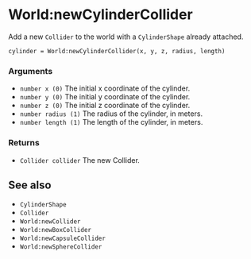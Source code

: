 <!--
category: reference
-->

World:newCylinderCollider
===

Add a new `Collider` to the world with a `CylinderShape` already attached.

    cylinder = World:newCylinderCollider(x, y, z, radius, length)

### Arguments

- `number x (0)` The initial x coordinate of the cylinder.
- `number y (0)` The initial y coordinate of the cylinder.
- `number z (0)` The initial z coordinate of the cylinder.
- `number radius (1)` The radius of the cylinder, in meters.
- `number length (1)` The length of the cylinder, in meters.

### Returns

- `Collider collider` The new Collider.

See also
---

- `CylinderShape`
- `Collider`
- `World:newCollider`
- `World:newBoxCollider`
- `World:newCapsuleCollider`
- `World:newSphereCollider`
